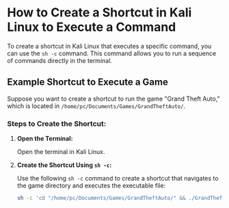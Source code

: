 # How to Create a Shortcut in Kali Linux to Execute a Command

To create a shortcut in Kali Linux that executes a specific command, you can use the `sh -c` command. This command allows you to run a sequence of commands directly in the terminal.

## Example Shortcut to Execute a Game

Suppose you want to create a shortcut to run the game "Grand Theft Auto," which is located in `/home/pc/Documents/Games/GrandTheftAuto/`.

### Steps to Create the Shortcut:

1. **Open the Terminal:**

   Open the terminal in Kali Linux.

2. **Create the Shortcut Using `sh -c`:**

   Use the following `sh -c` command to create a shortcut that navigates to the game directory and executes the executable file:

   ```bash
   sh -c 'cd "/home/pc/Documents/Games/GrandTheftAuto/" && ./GrandTheftAuto'
